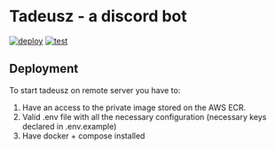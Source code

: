 # Tadeusz - a discord bot

[![deploy](https://github.com/mstarski/tadeusz/actions/workflows/deploy.yml/badge.svg?branch=master)](https://github.com/mstarski/tadeusz/actions/workflows/deploy.yml)
[![test](https://github.com/mstarski/tadeusz/actions/workflows/test.yml/badge.svg?branch=master)](https://github.com/mstarski/tadeusz/actions/workflows/test.yml)

## Deployment
To start tadeusz on remote server you have to:

1. Have an access to the private image stored on the AWS ECR.
2. Valid .env file with all the necessary configuration (necessary keys declared in .env.example)
4. Have docker + compose installed
